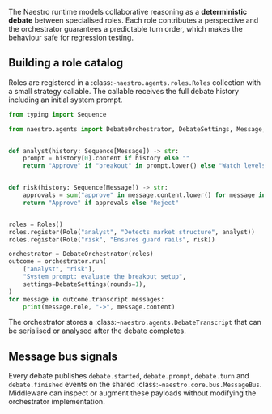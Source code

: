 The Naestro runtime models collaborative reasoning as a **deterministic debate**
between specialised roles. Each role contributes a perspective and the
orchestrator guarantees a predictable turn order, which makes the behaviour safe
for regression testing.

## Building a role catalog

Roles are registered in a :class:`~naestro.agents.roles.Roles` collection with a
small strategy callable. The callable receives the full debate history including
an initial system prompt.

```python
from typing import Sequence

from naestro.agents import DebateOrchestrator, DebateSettings, Message, Role, Roles


def analyst(history: Sequence[Message]) -> str:
    prompt = history[0].content if history else ""
    return "Approve" if "breakout" in prompt.lower() else "Watch levels"


def risk(history: Sequence[Message]) -> str:
    approvals = sum("approve" in message.content.lower() for message in history)
    return "Approve" if approvals else "Reject"


roles = Roles()
roles.register(Role("analyst", "Detects market structure", analyst))
roles.register(Role("risk", "Ensures guard rails", risk))

orchestrator = DebateOrchestrator(roles)
outcome = orchestrator.run(
    ["analyst", "risk"],
    "System prompt: evaluate the breakout setup",
    settings=DebateSettings(rounds=1),
)
for message in outcome.transcript.messages:
    print(message.role, "->", message.content)
```

The orchestrator stores a :class:`~naestro.agents.DebateTranscript` that
can be serialised or analysed after the debate completes.

## Message bus signals

Every debate publishes `debate.started`, `debate.prompt`, `debate.turn` and
`debate.finished` events on the shared
:class:`~naestro.core.bus.MessageBus`. Middleware can inspect or augment these
payloads without modifying the orchestrator implementation.
